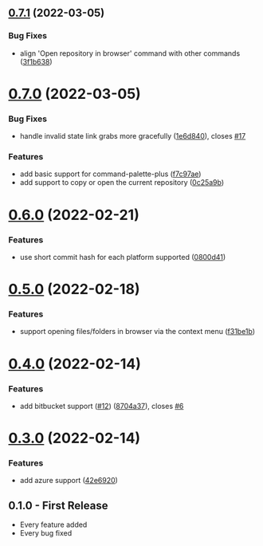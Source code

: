 ## [0.7.1](https://github.com/keevan/git-link/compare/v0.7.0...v0.7.1) (2022-03-05)


### Bug Fixes

* align 'Open repository in browser' command with other commands ([3f1b638](https://github.com/keevan/git-link/commit/3f1b638dc988c7c5ed0fb010af18bd16ff16a32a))

# [0.7.0](https://github.com/keevan/git-link/compare/v0.6.0...v0.7.0) (2022-03-05)


### Bug Fixes

* handle invalid state link grabs more gracefully ([1e6d840](https://github.com/keevan/git-link/commit/1e6d8404bcd9a1f1c55f7d69acb64961519f930e)), closes [#17](https://github.com/keevan/git-link/issues/17)


### Features

* add basic support for command-palette-plus ([f7c97ae](https://github.com/keevan/git-link/commit/f7c97aebe12b10edc695c6929d4c1a53198555c1))
* add support to copy or open the current repository ([0c25a9b](https://github.com/keevan/git-link/commit/0c25a9b2a3110b0d7173680e8cdc95583277c798))

# [0.6.0](https://github.com/keevan/git-link/compare/v0.5.0...v0.6.0) (2022-02-21)


### Features

* use short commit hash for each platform supported ([0800d41](https://github.com/keevan/git-link/commit/0800d41759fc7fb9986ed0964397b83a97415217))

# [0.5.0](https://github.com/keevan/git-link/compare/v0.4.0...v0.5.0) (2022-02-18)


### Features

* support opening files/folders in browser via the context menu ([f31be1b](https://github.com/keevan/git-link/commit/f31be1bf021f3b2d705f9970f18fec333ea2afaf))

# [0.4.0](https://github.com/keevan/git-link/compare/v0.3.0...v0.4.0) (2022-02-14)


### Features

* add bitbucket support ([#12](https://github.com/keevan/git-link/issues/12)) ([8704a37](https://github.com/keevan/git-link/commit/8704a3722c4f5a2faafcc95ea43a424e5fd64310)), closes [#6](https://github.com/keevan/git-link/issues/6)

# [0.3.0](https://github.com/keevan/git-link/compare/v0.2.2...v0.3.0) (2022-02-14)


### Features

* add azure support ([42e6920](https://github.com/keevan/git-link/commit/42e692083418e879a4086aec4bd586c20a224469))

## 0.1.0 - First Release
* Every feature added
* Every bug fixed
